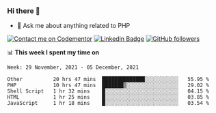 ### Hi there 👋

<!--
**mustafaculban/mustafaculban** is a ✨ _special_ ✨ repository because its `README.md` (this file) appears on your GitHub profile.

Here are some ideas to get you started:

- 🌱 I’m currently learning ...
- 👯 I’m looking to collaborate on ...
- 🤔 I’m looking for help with ...
- 📫 How to reach me: ...
- 😄 Pronouns: ...
- ⚡ Fun fact: ...

-->
- 💬 Ask me about anything related to PHP

[![Contact me on Codementor](https://www.codementor.io/m-badges/karamusluk/book-session.svg)](https://www.codementor.io/@karamusluk?refer=badge)
[![Linkedin Badge](https://img.shields.io/badge/-Mustafa%20Culban-blue?style=social&logo=Linkedin&logoColor=blue&link=https://www.linkedin.com/in/mustafaculban/)](https://www.linkedin.com/in/mustafaculban/) 
[![GitHub followers](https://img.shields.io/github/followers/karamusluk?label=Follow&style=social)](https://github.com/karamusluk/?tab=follow)


📊 **This week I spent my time on**
<!--START_SECTION:waka-->
```text
Week: 29 November, 2021 - 05 December, 2021

Other          20 hrs 47 mins  ██████████████░░░░░░░░░░░   55.95 % 
PHP            10 hrs 47 mins  ███████▒░░░░░░░░░░░░░░░░░   29.02 % 
Shell Script   1 hr 32 mins    █░░░░░░░░░░░░░░░░░░░░░░░░   04.15 % 
HTML           1 hr 25 mins    █░░░░░░░░░░░░░░░░░░░░░░░░   03.85 % 
JavaScript     1 hr 18 mins    █░░░░░░░░░░░░░░░░░░░░░░░░   03.54 % 
```
<!--END_SECTION:waka-->

